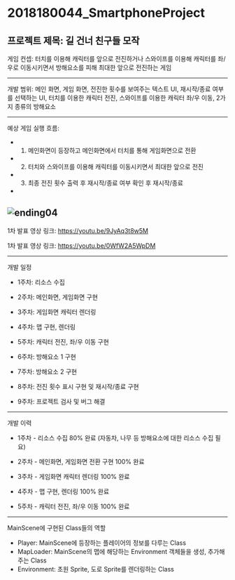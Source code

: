 # 2018180044_SmartphoneProject

프로젝트 제목: 길 건너 친구들 모작
---

게임 컨셉: 터치를 이용해 캐릭터를 앞으로 전진하거나 스와이프를 이용해 캐릭터를 좌/우로 이동시키면서 방해요소를 피해 최대한 앞으로 전진하는 게임

---

개발 범위: 메인 화면, 게임 화면, 전진한 횟수를 보여주는 텍스트 UI, 재시작/종료 여부를 선택하는 UI, 터치를 이용한 캐릭터 전진, 스와이프를 이용한 캐릭터 좌/우 이동, 2가지 종류의 방해요소

---

예상 게임 실행 흐름: 
- 1. 메인화면이 등장하고 메인화면에서 터치를 통해 게임화면으로 전환
		  
- 2. 터치와 스와이프를 이용해 캐릭터를 이동시키면서 최대한 앞으로 전진
		  
- 3. 최종 전진 횟수 출력 후 재시작/종료 여부 확인 후 재시작/종료
- 
![ending04](https://github.com/chs0218/2018180044_SmartphoneProject/assets/39898936/9761df9b-89ca-4d6e-af05-a9bf725f86c6)
---
1차 발표 영상 링크: https://youtu.be/9JyAq3t8w5M

1차 발표 영상 링크: https://youtu.be/0WfW2A5WpDM

---
개발 일정

- 1주차: 리소스 수집

- 2주차: 메인화면, 게임화면 구현

- 3주차: 게임화면 캐릭터 렌더링

- 4주차: 맵 구현, 렌더링

- 5주차: 캐릭터 전진, 좌/우 이동 구현

- 6주차: 방해요소 1 구현

- 7주차: 방해요소 2 구현

- 8주차: 전진 횟수 표시 구현 및 재시작/종료 구현

- 9주차: 프로젝트 검사 및 버그 해결
---
개발 이력

- 1주차 - 리소스 수집 80% 완료 (자동차, 나무 등 방해요소에 대한 리소스 수집 필요)

- 2주차 - 메인화면, 게임화면 전환 구현 100% 완료

- 3주차 - 게임화면 캐릭터 렌더링 100% 완료

- 4주차 - 맵 구현, 렌더링 100% 완료

- 5주차 - 캐릭터 전진, 좌/우 이동 100% 완료

---
MainScene에 구현된 Class들의 역할
- Player: MainScene에 등장하는 플레이어의 정보를 다루는 Class
- MapLoader: MainScene의 맵에 해당하는 Environment 객체들을 생성, 추가해주는 Class
- Environment: 초원 Sprite, 도로 Sprite를 렌더링하는 Class
